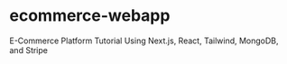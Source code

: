 # ecommerce-webapp
E-Commerce Platform Tutorial Using Next.js, React, Tailwind, MongoDB, and Stripe
